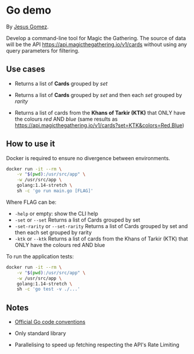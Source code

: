 # Go demo

By [Jesus Gomez](http://jesusgomez.io/).

Develop a command-line tool for Magic the Gathering. The source of data will be the API <https://api.magicthegathering.io/v1/cards> without using any query parameters for filtering.

## Use cases

-   Returns a list of **Cards** grouped by _set_

-   Returns a list of **Cards** grouped by _set_ and then each _set_ grouped by _rarity_

-   Returns a list of cards from the **Khans of Tarkir (KTK)** that ONLY have the colours _red_ AND _blue_ (same results as https://api.magicthegathering.io/v1/cards?set=KTK&colors=Red,Blue)

## How to use it

Docker is required to ensure no divergence between environments.

```sh
docker run -it --rm \
    -v "$(pwd):/usr/src/app" \
    -w /usr/src/app \
    golang:1.14-stretch \
    sh -c 'go run main.go [FLAG]'
```

Where FLAG can be:

-   `-help` or empty: show the CLI help
-   `-set` or `--set` Returns a list of Cards grouped by set
-   `-set-rarity` or `--set-rarity` Returns a list of Cards grouped by set and then each set grouped by rarity
-   `-ktk` or `--ktk` Returns a list of cards from the Khans of Tarkir (KTK) that ONLY have the colours red AND blue

To run the application tests:

```sh
docker run -it --rm \
    -v "$(pwd):/usr/src/app" \
    -w /usr/src/app \
    golang:1.14-stretch \
    sh -c 'go test -v ./...'
```

## Notes

-   [Official Go code conventions](https://github.com/golang/go/wiki/CodeReviewComments)

-   Only standard library

-   Parallelising to speed up fetching respecting the API's Rate Limiting

